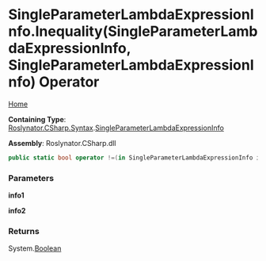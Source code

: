 # SingleParameterLambdaExpressionInfo\.Inequality\(SingleParameterLambdaExpressionInfo, SingleParameterLambdaExpressionInfo\) Operator

[Home](../../../../../README.md)

**Containing Type**: [Roslynator.CSharp.Syntax](../../README.md)\.[SingleParameterLambdaExpressionInfo](../README.md)

**Assembly**: Roslynator\.CSharp\.dll

```csharp
public static bool operator !=(in SingleParameterLambdaExpressionInfo info1, in SingleParameterLambdaExpressionInfo info2)
```

### Parameters

**info1**



**info2**



### Returns

System\.[Boolean](https://docs.microsoft.com/en-us/dotnet/api/system.boolean)

